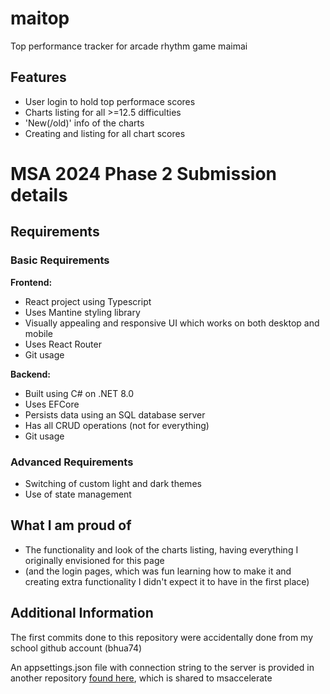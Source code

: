 # maitop

Top performance tracker for arcade rhythm game maimai

## Features
- User login to hold top performace scores
- Charts listing for all >=12.5 difficulties
- 'New(/old)' info of the charts
- Creating and listing for all chart scores

# MSA 2024 Phase 2 Submission details
## Requirements
### Basic Requirements
**Frontend:** 
- React project using Typescript
- Uses Mantine styling library
- Visually appealing and responsive UI which works on both desktop and mobile
- Uses React Router
- Git usage

**Backend:**
- Built using C# on .NET 8.0
- Uses EFCore
- Persists data using an SQL database server
- Has all CRUD operations (not for everything)
- Git usage

### Advanced Requirements
- Switching of custom light and dark themes
- Use of state management

## What I am proud of
- The functionality and look of the charts listing, having everything I originally envisioned for this page
- (and the login pages, which was fun learning how to make it and creating extra functionality I didn't expect it to have in the first place)

## Additional Information
The first commits done to this repository were accidentally done from my school github account (bhua74)

An appsettings.json file with connection string to the server is provided in another repository [found here](https://github.com/nzbhuang/maitop-submission-config), which is shared to msaccelerate
